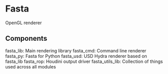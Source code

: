 # Fasta

OpenGL renderer

## Components

fasta_lib: Main rendering library
fasta_cmd: Command line renderer 
fasta_py:  Fasta for Python
fasta_usd: USD Hydra renderer based on fasta_lib
fasta_rop: Houdini output driver
fasta_utils_lib: Collection of things used across all modules
